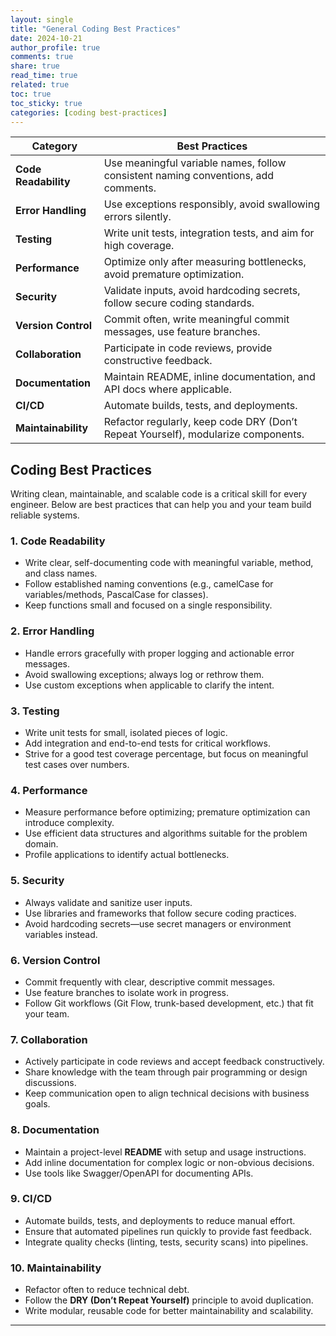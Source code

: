 ```yaml
---
layout: single
title: "General Coding Best Practices"
date: 2024-10-21
author_profile: true
comments: true
share: true
read_time: true
related: true
toc: true
toc_sticky: true
categories: [coding best-practices]
---
```


| **Category**               | **Best Practices**                                                                 |
|-----------------------------|------------------------------------------------------------------------------------|
| **Code Readability**        | Use meaningful variable names, follow consistent naming conventions, add comments. |
| **Error Handling**          | Use exceptions responsibly, avoid swallowing errors silently.                      |
| **Testing**                 | Write unit tests, integration tests, and aim for high coverage.                    |
| **Performance**             | Optimize only after measuring bottlenecks, avoid premature optimization.           |
| **Security**                | Validate inputs, avoid hardcoding secrets, follow secure coding standards.         |
| **Version Control**         | Commit often, write meaningful commit messages, use feature branches.              |
| **Collaboration**           | Participate in code reviews, provide constructive feedback.                        |
| **Documentation**           | Maintain README, inline documentation, and API docs where applicable.              |
| **CI/CD**                   | Automate builds, tests, and deployments.                                           |
| **Maintainability**         | Refactor regularly, keep code DRY (Don’t Repeat Yourself), modularize components.  |

## Coding Best Practices

Writing clean, maintainable, and scalable code is a critical skill for every engineer. Below are best practices that can help you and your team build reliable systems.

### 1. Code Readability
- Write clear, self-documenting code with meaningful variable, method, and class names.
- Follow established naming conventions (e.g., camelCase for variables/methods, PascalCase for classes).
- Keep functions small and focused on a single responsibility.

### 2. Error Handling
- Handle errors gracefully with proper logging and actionable error messages.
- Avoid swallowing exceptions; always log or rethrow them.
- Use custom exceptions when applicable to clarify the intent.

### 3. Testing
- Write unit tests for small, isolated pieces of logic.
- Add integration and end-to-end tests for critical workflows.
- Strive for a good test coverage percentage, but focus on meaningful test cases over numbers.

### 4. Performance
- Measure performance before optimizing; premature optimization can introduce complexity.
- Use efficient data structures and algorithms suitable for the problem domain.
- Profile applications to identify actual bottlenecks.

### 5. Security
- Always validate and sanitize user inputs.
- Use libraries and frameworks that follow secure coding practices.
- Avoid hardcoding secrets—use secret managers or environment variables instead.

### 6. Version Control
- Commit frequently with clear, descriptive commit messages.
- Use feature branches to isolate work in progress.
- Follow Git workflows (Git Flow, trunk-based development, etc.) that fit your team.

### 7. Collaboration
- Actively participate in code reviews and accept feedback constructively.
- Share knowledge with the team through pair programming or design discussions.
- Keep communication open to align technical decisions with business goals.

### 8. Documentation
- Maintain a project-level **README** with setup and usage instructions.
- Add inline documentation for complex logic or non-obvious decisions.
- Use tools like Swagger/OpenAPI for documenting APIs.

### 9. CI/CD
- Automate builds, tests, and deployments to reduce manual effort.
- Ensure that automated pipelines run quickly to provide fast feedback.
- Integrate quality checks (linting, tests, security scans) into pipelines.

### 10. Maintainability
- Refactor often to reduce technical debt.
- Follow the **DRY (Don’t Repeat Yourself)** principle to avoid duplication.
- Write modular, reusable code for better maintainability and scalability.

---
